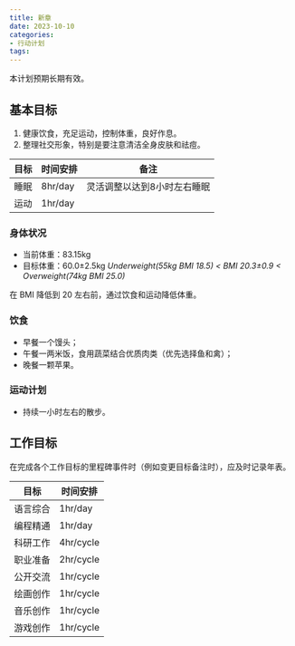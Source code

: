 ```yaml
---
title: 新章
date: 2023-10-10
categories:
- 行动计划
tags:
---
```


本计划预期长期有效。

## 基本目标

1. 健康饮食，充足运动，控制体重，良好作息。
2. 整理社交形象，特别是要注意清洁全身皮肤和祛痘。

| 目标 | 时间安排 | 备注 |
| --- | --- | --- |
| 睡眠 | 8hr/day | 灵活调整以达到8小时左右睡眠 |
| 运动 | 1hr/day | |

### 身体状况

- 当前体重：83.15kg
- 目标体重：60.0±2.5kg *Underweight(55kg BMI 18.5) < BMI 20.3±0.9 < Overweight(74kg BMI 25.0)*

在 BMI 降低到 20 左右前，通过饮食和运动降低体重。

### 饮食

- 早餐一个馒头；
- 午餐一两米饭，食用蔬菜结合优质肉类（优先选择鱼和禽）；
- 晚餐一颗苹果。

### 运动计划

- 持续一小时左右的散步。

## 工作目标

在完成各个工作目标的里程碑事件时（例如变更目标备注时），应及时记录年表。

| 目标 | 时间安排 |
| --- | --- |
| 语言综合 | 1hr/day |
| 编程精通 | 1hr/day |
| 科研工作 | 4hr/cycle |
| 职业准备 | 2hr/cycle |
| 公开交流 | 1hr/cycle |
| 绘画创作 | 1hr/cycle |
| 音乐创作 | 1hr/cycle |
| 游戏创作 | 1hr/cycle |
